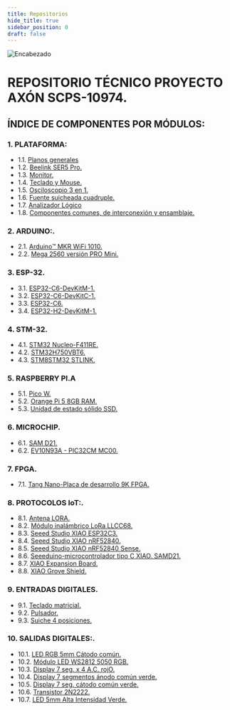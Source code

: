 ```yaml
---
title: Repositorios
hide_title: true
sidebar_position: 0
draft: false
---
```



![Encabezado](https://firebasestorage.googleapis.com/v0/b/modulo-b3e1a.appspot.com/o/General%2Fimagenes%2Flogo%20sena%202.png?alt=media&token=f8400ade-f50e-4175-8ff1-d69a8bc9a180&_gl=1*16uk2ow*_ga*MTE3MTQwMjUxOS4xNjk2MjYzMDI3*_ga_CW55HF8NVT*MTY5ODk3NTI5MS41LjEuMTY5ODk3NTgyNy42MC4wLjA.)

# **REPOSITORIO TÉCNICO PROYECTO AXÓN SCPS-10974.**
## ÍNDICE DE COMPONENTES POR MÓDULOS:

### 1. PLATAFORMA:

- 1.1. [Planos generales](docs\Repositorios\Planos.md)
- 1.2. [Beelink SER5 Pro.](docs\Repositorios\Micro_PC.md)
- 1.3. [Monitor.](docs\Repositorios\Monitor.md)
- 1.4. [Teclado y Mouse.](docs\Repositorios\Teclado_Mouse.md)
- 1.5. [Osciloscopio 3 en 1.](docs\Repositorios\Osciloscopio.md)
- 1.6. [Fuente suicheada cuadruple.](docs\Repositorios\Fuente.md)
- 1.7. [Analizador Lógico](docs\Repositorios\Analizador.md)
- 1.8. [Componentes comunes, de interconexión y ensamblaje.](docs\Repositorios\comunes.md)

### 2. ARDUINO:.
- 2.1. [Arduino™ MKR WiFi 1010.](docs\Repositorios\MKR_WIFI_1010.md)
- 2.2. [Mega 2560 versión PRO Mini.](docs\Repositorios\Mega_2560.md)

### 3. ESP-32.
- 3.1. [ESP32-C6-DevKitM-1.](docs\Repositorios\C6-DevKitM-1.md)
- 3.2. [ESP32-C6-DevKitC-1.](docs\Repositorios\C6-DevKitC-1.md)
- 3.3. [ESP32-C6.](docs\Repositorios\C6.md)
- 3.4. [ESP32-H2-DevKitM-1.](\docs\Repositorios\H2-DevKitM-1.md)

### 4. STM-32.
- 4.1. [STM32 Nucleo-F411RE.](docs\Repositorios\Nucleo-F411RE.md) 
- 4.2. [STM32H750VBT6.](docs\Repositorios\STM32H750VBT6.md)
- 4.3. [STM8STM32 STLINK.](docs\Repositorios\STM8STM32.md)

### 5. RASPBERRY PI.A
- 5.1. [Pico W.](docs\Repositorios\Pico.md) 
- 5.2. [Orange Pi 5 8GB RAM.](docs\Repositorios\Orange.md)
- 5.3. [Unidad de estado sólido SSD.](docs\Repositorios\SSD.md)

### 6. MICROCHIP.
- 6.1. [SAM D21.](docs\Repositorios\SAM_D21.md)
- 6.2. [EV10N93A - PIC32CM MC00.](docs\Repositorios\EV10N93A.md) 

### 7. FPGA.
- 7.1. [Tang Nano-Placa de desarrollo 9K FPGA.](docs\Repositorios\Tang_Nano.md)

### 8. PROTOCOLOS IoT:.
- 8.1. [Antena LORA.](docs\Repositorios\Antena.md)
- 8.2. [Módulo inalámbrico LoRa LLCC68.](docs\Repositorios\LLCC68.md)
- 8.3. [Seeed Studio XIAO ESP32C3.](docs\Repositorios\ESP32C3.md)
- 8.4. [Seeed Studio XIAO nRF52840.](docs\Repositorios\nRF52840.md)
- 8.5. [Seeed Studio XIAO nRF52840 Sense.](docs\Repositorios\Sense.md)
- 8.6. [Seeeduino-microcontrolador tipo C XIAO. SAMD21.](docs\Repositorios\XIAO.md)
- 8.7. [XIAO Expansion Board.](docs\Repositorios\IAO_expansion_Board.md)
- 8.8. [XIAO Grove Shield.](docs\Repositorios\XIAO_Grove_Shield.md)

### 9. ENTRADAS DIGITALES.
- 9.1. [Teclado matricial.](docs\Repositorios\Teclado_Matricial.md)
- 9.2. [Pulsador.](docs\Repositorios\Pulsador.md)
- 9.3. [Suiche 4 posiciones.](docs\Repositorios\Suiche_4_Pos.md)

### 10. SALIDAS DIGITALES:.
- 10.1. [LED RGB 5mm Cátodo común.](docs\Repositorios\LED_RGB.md)
- 10.2. [Módulo LED WS2812 5050 RGB.](docs\Repositorios\WS2812.md)
- 10.3. [Display 7 seg. x 4 A.C. rojO.](docs\Repositorios\Display7-4AC.md)
- 10.4. [Display 7 segmentos ánodo común verde.](docs\Repositorios\DisplayAC.md)
- 10.5. [Display 7 seg. cátodo común verde.](docs\Repositorios\DisplayCC.md)
- 10.6. [Transistor 2N2222.](docs\Repositorios\2N2222.md)
- 10.7. [LED 5mm Alta Intensidad Verde.](docs\Repositorios\LED_HI.md)

<!-- ### 11. LCD:.
- 11.1. [Display LCD caracteres 4x20 Azul.](\Repositorios\LCD4x20AzUL)
- 11.2. [Conversor I2C para LCDs 16x2-20x4.](\Repositorios\I2C-LCD)
- 11.3. [Módulo Display OLED 1.3 pulgadas.](\Repositorios\OLED1.3In)
- 11.4. [Módulo OLED de 0,91.](\Repositorios\OLED0.91In)
- 11.5. [WS2812 LED 5050 RGB 8x8 64 LED.](\Repositorios\WS2812)

### 12. RELÉ:.
- 12.1. [Tarjeta con 4 relevos optocoplada 5V.](\Repositorios\4RELOPT)
- 12.2. [Driver Dual Motor DC TB6612FNG.](\Repositorios\TB6612FNG)
- 12.3. [Driver Darlington de corriente de 8 canales.](\Repositorios\DriverDRL8Canales)
- 12.4. [Módulo de relé para Arduino.](\Repositorios\REL_Arduino)

### 13. RFID:.
- 13.1. [Kit Lector/Escritor RFID MFRC522.](\Repositorios\MFRC522)
- 13.2. [Llavero RFiD 13.56MHz.](\Repositorios\RFiD)

### 14. MOTOR PAP:.
- 14.1. [Motor paso a paso NEMA 17 4.8V, 1.5A.](\Repositorios\Nema)
- 14.2. [Controlador motor paso a paso A4988.](\Repositorios\A4988)
- 14.3. [Acople metálico para motor con brida M-5X22.](https://firebasestorage.googleapis.com/v0/b/modulo-b3e1a.appspot.com/o/General%2Fimagenes%2Facople%20metalico%20para%20motor%20con%20brida.png?alt=media&token=b582ac25-0bb7-48d0-87e4-ae551bd36b68&_gl=1*gif03p*_ga*MTE3MTQwMjUxOS4xNjk2MjYzMDI3*_ga_CW55HF8NVT*MTY5ODk1OTI0NC40LjEuMTY5ODk2MDc4MS41NS4wLjA.)
- 14.4. [Soporte plástico para motor Paso a Paso NEMA 17.](https://firebasestorage.googleapis.com/v0/b/modulo-b3e1a.appspot.com/o/General%2Fimagenes%2FBRACKET-NEMA17-P.jpg?alt=media&token=77589d86-d9ec-44ac-a922-a173898e04ec&_gl=1*19u8ovo*_ga*MTE3MTQwMjUxOS4xNjk2MjYzMDI3*_ga_CW55HF8NVT*MTY5ODk1OTI0NC40LjEuMTY5ODk2MDg5Ni41NS4wLjA.)
- 14.5. [Motor sin escobillas A2212 2212 2200KV 30A.](\Repositorios\A2212)

### 15. RFID:.
- 15.1. [Protoboard WISH 6.5x17.2cm con lamina.](\Repositorios\ProtoWISH)
- 15.2. [Protoboard transparente con adhesivo.](\Repositorios\Protransp)

### 16. PROTOCOLOS IoT:.
- 16.01. [Micrófono SPW2430 MEMS.](\Repositorios\PW2)
- 16.02. [Módulo de medición de Sensor Digital de temperatura y humedad.](\Repositorios\SDTH)
- 16.03. [APDS-9930 de detección sin contacto de proximidad integrada.](\Repositorios\APDS-9930)
- 16.04. [Módulo de Sensor de intensidad de luz analógica OPT101.](\Repositorios\OPT101)
- 16.05. [Módulo IIC I2C GY-521 MPU6050.](\Repositorios\MPU6050)
- 16.06. [Sensor de rango láser VL53L0X.](\Repositorios\L53L0X)
- 16.07. [Módulo de Sensor de magnetómetro de brújula.](\Repositorios\MSMB)
- 16.08. [Módulo de Radar de detección de presencia humana inteligente.](\Repositorios\MRDPHI)
- 16.09. [Sensor de Color RGB TCS34725.](\Repositorios\TCS34725)
- 16.10. [Módulo de Sensor de reconocimiento de gestos PAJ7620U2.](\Repositorios\PAJ7620U2)
- 16.11. [SVEML7700 Módulo de sensor de luz ambiental.](\Repositorios\SVEML7700)
- 16.12. [Módulo de rango ultrasónico integrado, control de vuelo.](\Repositorios\MRUICV)
- 16.13. [Sensor Digital de temperatura y humedad DHT21.](\Repositorios\DHT21)
- 16.14. [Módulo Codificador rotativo EC11 de 360 grados.](\Repositorios\EC11)
- 16.15. [Interruptor de 16 canales TTP224.](\Repositorios\TTP224)
- 16.16. [Módulo de Joystick XY de doble eje para Arduino.](\Repositorios\Joystick)
- 16.17. [Sensor ultrasónico SR04 HC-SR04.](\Repositorios\HC-SR04)
- 16.18. [Módulo de Sensor de frecuencia cardíaca, clic MAX30102.](\Repositorios\MAX30102)
- 16.19. [Módulo de micrófono Digital MEMS MP34DT01 PDM.](\Repositorios\MP34DT01)
- 16.20. [SINA231 IIC I2C interfaz bidireccional.](\Repositorios\SINA231)
- 16.21. [Mini Módulo de pantalla LED de tráfico para Arduino.](\Repositorios\MMPLTA)
- 16.22. [Tarjeta de expansión de almacenamiento Micro SD, tarjeta TF.](\Repositorios\TEAMSD)
- 16.23. [Módulo de memoria de reloj en tiempo Real para Arduino.](\Repositorios\MMRTR)
- 16.24. [Módulo de sensores Hall 3144E.](\Repositorios\3144E)
- 16.25. [Módulo de precisión ADS1115 ADS1015 I2C de 16 bits.](\Repositorios\ADS1115-ADS1015-I2C)
- 16.26. [Módulo de pantalla TFT LCD de 1,28 pulgadas.](\Repositorios\TFTLCD1,28)
- 16.27. [Pantalla IPS de 0,96/1,14 pulgadas, 3,3 V.](\Repositorios\IPS0,96)
- 16.28. [Placa de módulo LED TM1637.](\Repositorios\TM1637)
- 16.29. [Módulo de conversión de nivel lógico Digital.](\Repositorios\MCNLD)
- 16.30. [Convertidor de nivel lógico IIC I2C de 2/4/8 canales.](\Repositorios\IIC-I2C)
- 16.31. [Módulo de Sensor de velocidad infrarrojo IR.](\Repositorios\MSVI)
- 16.32. [Módulo convertidor de puerto serie MAX3232.](\Repositorios\MAX3232)
- 16.33. [Módulo MAX6675 + Sensor Termopar Tipo K.](\Repositorios\MAX6675)
- 16.34. [Módulo de pantalla LED Digital TM1637 de 4 Bits.](\Repositorios\pantTM1637)
- 16.35. [Módulo de reproducción de sonido de voz Arduino.](\Repositorios\MRSVA)
- 16.36. [Pantalla IPS TFT a todo Color, 1,3 pulgadas, 3,3.](\Repositorios\IPS-TFT1,3)
- 16.37. [Mini Motor de engranaje de Metal N20.](\Repositorios\N20)

### 17. PWM ANALÓGICO.
- 17.1. [LM324.](\Repositorios\LM324)
- 17.2. [Puente rectificador 1,5 A.](\Repositorios\PUENTER)
- 17.3. [Transistor 2N2222.](\Repositorios\2N2222)

### 18. PWM ANALÓGICO.
- 18.1. [Optoacoplador MOC3010.](\Repositorios\MOC3010)
- 18.2. [SCR TYN612.](\Repositorios\TYN612)

### 19. DRIVER TRANSISTOR BJT.
- 19.1. [Optoacoplador PC817.](\Repositorios\PC817)
- 19.2. [Transistor TIP 41C.](\Repositorios\TIP41C)

### 20. DRIVER TRANSISTOR MOSFET.
- 20.1. [Optoacoplador PC817.](\Repositorios\PC817)
- 20.2. [Transistor IRF 840.](\Repositorios\IRF840)

### 21. DRIVER TRANSISTOR IGBT.
- 21.1. [Optoacoplador HCPL3120.](\Repositorios\HCPL3120)
- 21.2. [Transistor GT50JR22.](\Repositorios\GT50JR22) -->